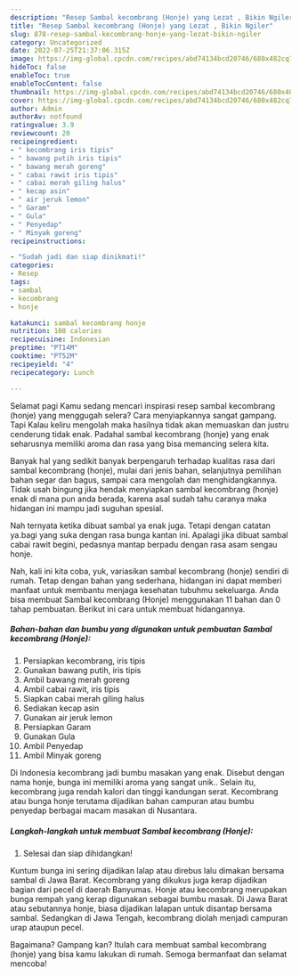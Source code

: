 ```yaml
---
description: "Resep Sambal kecombrang (Honje) yang Lezat , Bikin Ngiler"
title: "Resep Sambal kecombrang (Honje) yang Lezat , Bikin Ngiler"
slug: 878-resep-sambal-kecombrang-honje-yang-lezat-bikin-ngiler
category: Uncategorized
date: 2022-07-25T21:37:06.315Z
image: https://img-global.cpcdn.com/recipes/abd74134bcd20746/680x482cq70/sambal-kecombrang-honje-foto-resep-utama.jpg
hideToc: false
enableToc: true
enableTocContent: false
thumbnail: https://img-global.cpcdn.com/recipes/abd74134bcd20746/680x482cq70/sambal-kecombrang-honje-foto-resep-utama.jpg
cover: https://img-global.cpcdn.com/recipes/abd74134bcd20746/680x482cq70/sambal-kecombrang-honje-foto-resep-utama.jpg
author: Admin
authorAv: notfound
ratingvalue: 3.9
reviewcount: 20
recipeingredient:
- " kecombrang iris tipis"
- " bawang putih iris tipis"
- " bawang merah goreng"
- " cabai rawit iris tipis"
- " cabai merah giling halus"
- " kecap asin"
- " air jeruk lemon"
- " Garam"
- " Gula"
- " Penyedap"
- " Minyak goreng"
recipeinstructions:

- "Sudah jadi dan siap dinikmati!"
categories:
- Resep
tags:
- sambal
- kecombrang
- honje

katakunci: sambal kecombrang honje 
nutrition: 108 calories
recipecuisine: Indonesian
preptime: "PT14M"
cooktime: "PT52M"
recipeyield: "4"
recipecategory: Lunch

---
```



Selamat pagi Kamu sedang mencari inspirasi resep sambal kecombrang (honje) yang menggugah selera? Cara menyiapkannya sangat gampang. Tapi Kalau keliru mengolah maka hasilnya tidak akan memuaskan dan justru cenderung tidak enak. Padahal sambal kecombrang (honje) yang enak seharusnya memiliki aroma dan rasa yang bisa memancing selera kita.


Banyak hal yang sedikit banyak berpengaruh terhadap kualitas rasa dari sambal kecombrang (honje), mulai dari jenis bahan, selanjutnya pemilihan bahan segar dan bagus, sampai cara mengolah dan menghidangkannya. Tidak usah bingung jika hendak menyiapkan sambal kecombrang (honje) enak di mana pun anda berada, karena asal sudah tahu caranya maka hidangan ini mampu jadi suguhan spesial.

Nah ternyata ketika dibuat sambal ya enak juga. Tetapi dengan catatan ya.bagi yang suka dengan rasa bunga kantan ini. Apalagi jika dibuat sambal cabai rawit begini, pedasnya mantap berpadu dengan rasa asam sengau honje.


Nah, kali ini kita coba, yuk, variasikan sambal kecombrang (honje) sendiri di rumah. Tetap dengan bahan yang sederhana, hidangan ini dapat memberi manfaat untuk membantu menjaga kesehatan tubuhmu sekeluarga. Anda bisa membuat Sambal kecombrang (Honje) menggunakan 11 bahan dan 0 tahap pembuatan. Berikut ini cara untuk membuat hidangannya.

<!--inarticleads1-->

##### Bahan-bahan dan bumbu yang digunakan untuk pembuatan Sambal kecombrang (Honje):

1. Persiapkan  kecombrang, iris tipis
1. Gunakan  bawang putih, iris tipis
1. Ambil  bawang merah goreng
1. Ambil  cabai rawit, iris tipis
1. Siapkan  cabai merah giling halus
1. Sediakan  kecap asin
1. Gunakan  air jeruk lemon
1. Persiapkan  Garam
1. Gunakan  Gula
1. Ambil  Penyedap
1. Ambil  Minyak goreng


Di Indonesia kecombrang jadi bumbu masakan yang enak. Disebut dengan nama honje, bunga ini memiliki aroma yang sangat unik.. Selain itu, kecombrang juga rendah kalori dan tinggi kandungan serat. Kecombrang atau bunga honje terutama dijadikan bahan campuran atau bumbu penyedap berbagai macam masakan di Nusantara. 

<!--inarticleads2-->

##### Langkah-langkah untuk membuat Sambal kecombrang (Honje):


1. Selesai dan siap dihidangkan!

Kuntum bunga ini sering dijadikan lalap atau direbus lalu dimakan bersama sambal di Jawa Barat. Kecombrang yang dikukus juga kerap dijadikan bagian dari pecel di daerah Banyumas. Honje atau kecombrang merupakan bunga rempah yang kerap digunakan sebagai bumbu masak. Di Jawa Barat atau sebutannya honje, biasa dijadikan lalapan untuk disantap bersama sambal. Sedangkan di Jawa Tengah, kecombrang diolah menjadi campuran urap ataupun pecel. 

Bagaimana? Gampang kan? Itulah cara membuat sambal kecombrang (honje) yang bisa kamu lakukan di rumah. Semoga bermanfaat dan selamat mencoba!
